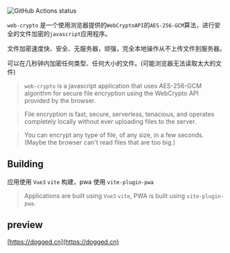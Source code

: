 ![GitHub Actions status](https://github.com/cyea/web-crypto/workflows/gh-pages/badge.svg)

`web-crypto` 是一个使用浏览器提供的`WebCryptoAPI`的`AES-256-GCM`算法，进行安全的文件加密的`javascript`应用程序。

文件加密速度快、安全、无服务器，顽强，完全本地操作从不上传文件到服务器。

可以在几秒钟内加密任何类型、任何大小的文件。(可能浏览器无法读取太大的文件)

> `web-crypto` is a javascript application that uses AES-256-GCM algorithm for secure file encryption using the WebCrypto API provided by the browser.

> File encryption is fast, secure, serverless, tenacious, and operates completely locally without ever uploading files to the server.

> You can encrypt any type of file, of any size, in a few seconds. (Maybe the browser can't read files that are too big.)

## Building

应用使用 `Vue3` `vite` 构建，pwa 使用 `vite-plugin-pwa`

> Applications are built using `Vue3` `vite`, PWA is built using `vite-plugin-pwa`.

## preview

[https://dogged.cn](https://dogged.cn)
